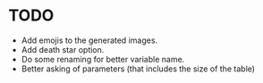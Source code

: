 # TODO

- Add emojis to the generated images.
- Add death star option.
- Do some renaming for better variable name.
- Better asking of parameters (that includes the size of the table)